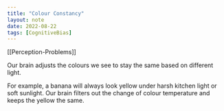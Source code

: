 ```yaml
---
title: "Colour Constancy"
layout: note
date: 2022-08-22
tags: [CognitiveBias]
---
```


[[Perception-Problems]]

Our brain adjusts the colours we see to stay the same based on different light.

For example, a banana will always look yellow under harsh kitchen light or soft sunlight. Our brain filters out the change of colour temperature and keeps the yellow the same.